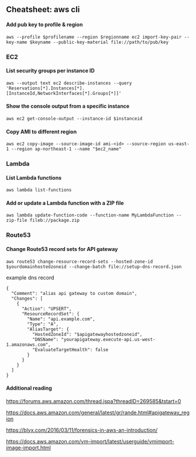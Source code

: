 ## Cheatsheet: aws cli
#### Add pub key to profile & region
```aws --profile $profilename --region $regionname ec2 import-key-pair --key-name $keyname --public-key-material file://path/to/pub/key```

### EC2
#### List security groups per instance ID
```aws --output text ec2 describe-instances --query 'Reservations[*].Instances[*].[InstanceId,NetworkInterfaces[*].Groups[*]]' ```

#### Show the console output from a specific instance
```aws ec2 get-console-output --instance-id $instanceid```

#### Copy AMI to different region
```aws ec2 copy-image --source-image-id ami-<id> --source-region us-east-1 --region ap-northeast-1 --name "$ec2_name"```


### Lambda
#### List Lambda functions
```aws lambda list-functions```

#### Add or update a Lambda function with a ZIP file
```aws lambda update-function-code --function-name MyLambdaFunction --zip-file fileb://package.zip```

### Route53
#### Change Route53 record sets for API gateway
```aws route53 change-resource-record-sets --hosted-zone-id $yourdomainhostedzoneid --change-batch file://setup-dns-record.json```

example dns record
```
{
  "Comment": "alias api gateway to custom domain",
  "Changes": [
    {
      "Action": "UPSERT",
      "ResourceRecordSet": {
        "Name": "api.example.com",
        "Type": "A",
        "AliasTarget": {
          "HostedZoneId": "$apigatewayhostedzoneid",
          "DNSName": "yourapigateway.execute-api.us-west-1.amazonaws.com",
          "EvaluateTargetHealth": false
        }
      }
    }
  ]
}

```

#### Additional reading
https://forums.aws.amazon.com/thread.jspa?threadID=269585&tstart=0

https://docs.aws.amazon.com/general/latest/gr/rande.html#apigateway_region

https://blyx.com/2016/03/11/forensics-in-aws-an-introduction/

https://docs.aws.amazon.com/vm-import/latest/userguide/vmimport-image-import.html
